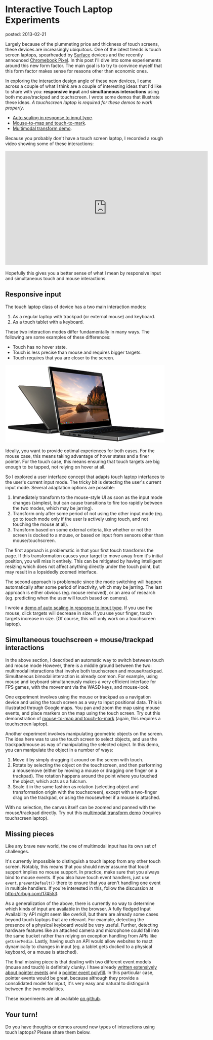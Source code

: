 Interactive Touch Laptop Experiments
====================================
posted: 2013-02-21


Largely because of the plummeting price and thickness of touch screens,
these devices are increasingly ubiquitous. One of the latest trends is
touch screen laptops, spearheaded by [Surface][surface] devices and the
recently announced [Chromebook Pixel][pixel]. In this post I'll dive into
some experiements around this new form factor. The main goal is to try
to convince myself that this form factor makes sense for reasons other
than economic ones.

In exploring the interaction design angle of these new devices, I came
across a couple of what I think are a couple of interesting ideas that
I'd like to share with you: **responsive input** and **simultaneous
interactions** using both mouse/trackpad and touchscreen. I wrote some
demos that illustrate these ideas. *A touchscreen laptop is required for
these demos to work properly*.

- [Auto scaling in response to input type][responsive].
- [Mouse-to-map and touch-to-mark][map].
- [Multimodal transform demo][transform].

[surface]: http://www.microsoft.com/Surface/en-US
[pixel]: http://chrome.blogspot.com/2013/02/the-chromebook-pixel-for-whats-next.html

<!--more-->

Because you probably don't have a touch screen laptop, I recorded a
rough video showing some of these interactions:

<iframe width="640" height="360" src="http://www.youtube.com/embed/rcE2z9tudGw" frameborder="0" allowfullscreen></iframe>

Hopefully this gives you a better sense of what I mean by responsive
input and simultaneous touch and mouse interactions.

## Responsive input

The touch laptop class of device has a two main interaction modes:

1. As a regular laptop with trackpad (or external mouse) and keyboard.
2. As a touch tablet with a keyboard.

These two interaction modes differ fundamentally in many ways. The
following are some examples of these differences:

- Touch has no hover state.
- Touch is less precise than mouse and requires bigger targets.
- Touch requires that you are closer to the screen.

![Chrome Pixel](touch-laptop.png)

Ideally, you want to provide optimal experiences for both cases. For the
mouse case, this means taking advantage of hover states and a finer
pointer. For the touch case, this means ensuring that touch targets are
big enough to be tapped, not relying on hover at all.

So I explored a user interface concept that adapts touch laptop
interfaces to the user's current input mode. The tricky bit is detecting
the user's current input mode. Several adaptation options are possible:

1. Immediately transform to the mouse-style UI as soon as the input mode
   changes (simplest, but can cause transitions to fire too rapidly
   between the two modes, which may be jarring).
2. Transform only after some period of not using the other input mode
   (eg. go to touch mode only if the user is actively using touch, and
   not touching the mouse at all).
3. Transform based on some external criteria, like whether or not the
   screen is docked to a mouse, or based on input from sensors other
   than mouse/touchscreen.

The first approach is problematic in that your first touch transforms
the page. If this transformation causes your target to move away from
it's initial position, you will miss it entirely. This can be mitigated
by having intelligent resizing which does not affect anything directly
under the touch point, but may result in a lopsidedly zoomed interface.

The second approach is problematic since the mode switching will happen
automatically after some period of inactivity, which may be jarring. The
last approach is either obvious (eg. mouse removed), or an area of
research (eg. predicting when the user will touch based on camera).

I wrote a [demo of auto scaling in response to input type][responsive].
If you use the mouse, click targets will decrease in size. If you use
your finger, touch targets increase in size. (Of course, this will only
work on a touchscreen laptop).

[responsive]: http://borismus.github.com/touch-laptop-experiments/responsive

## Simultaneous touchscreen + mouse/trackpad interactions

In the above section, I described an automatic way to switch between
touch and mouse mode However, there is a middle ground between the two:
multimodal interactions that involve both touchscreen and
mouse/trackpad. Simultaneous bimodal interaction is already common. For
example, using mouse and keyboard simultaneously makes a very efficient
interface for FPS games, with the movement via the WASD keys, and
mouse-look.

One experiment involves using the mouse or trackpad as a navigation
device and using the touch screen as a way to input positional data.
This is illustrated through Google maps. You pan and zoom the map using
mouse events, and place markers on the map using the touch screen. Try
out this demonstration of [mouse-to-map and touch-to-mark][map] (again,
this requires a touchscreen laptop).

Another experiment involves manipulating geometric objects on the
screen. The idea here was to use the touch screen to select objects, and
use the trackpad/mouse as way of manipulating the selected object. In
this demo, you can manipulate the object in a number of ways:

1. Move it by simply dragging it around on the screen with touch.
2. Rotate by selecting the object on the touchscreen, and then
   performing a mousemove (either by moving a mouse or dragging one
   finger on a trackpad). The rotation happens around the point where
   you touched the object, which acts as a fulcrum. 
3. Scale it in the same fashion as rotation (selecting object and
   transformation origin with the touchscreen), except with a two-finger
   drag on the trackpad, or using the mousewheel if a mouse is attached.

With no selection, the canvas itself can be zoomed and panned with the
mouse/trackpad directly. Try out this [multimodal transform
demo][transform] (requires touchscreen laptop).

[map]: http://borismus.github.com/touch-laptop-experiments/map
[transform]: http://borismus.github.com/touch-laptop-experiments/transform

## Missing pieces

Like any brave new world, the one of multimodal input has its own set of
challenges.

It's currently impossible to distinguish a touch laptop from any other
touch screen. Notably, this means that you should never assume that
touch support implies no mouse support. In practice, make sure that you
always bind to mouse events. If you also have touch event handlers, just
use `event.preventDefault()` there to ensure that you aren't handling
one event in multiple handlers. If you're interested in this, follow the
discussion at <http://crbug.com/174553>.

As a generalization of the above, there is currently no way to determine
which kinds of input are available in the browser. A fully fledged Input
Availability API might seem like overkill, but there are already some
cases beyond touch laptops that are relevant. For example, detecting the
presence of a physical keyboard would be very useful. Further, detecting
hardware features like an attached camera and microphone could fall into
the same bucket rather than relying on exception handling from APIs like
`getUserMedia`. Lastly, having such an API would allow websites to react
dynamically to changes in input (eg. a tablet gets docked to a physical
keyboard, or a mouse is attached).

The final missing piece is that dealing with two different event models
(mouse and touch) is definitely clunky. I have already [written
extensively about pointer events][pointer-post] and a [pointer event
polyfill][pointer.js]. In this particular case, pointer events would be
great, because although they provide a consolidated model for input,
it's very easy and natural to distinguish between the two modalities.

These experiments are all available [on github][gh]. 

## Your turn!

Do you have thoughts or demos around new types of interactions using
touch laptops? Please share them below.

[pointer-post]: http://smus.com/mouse-touch-pointer/
[pointer.js]: https://github.com/borismus/pointer.js
[gh]: https://github.com/borismus/touch-laptop-experiments
